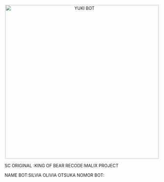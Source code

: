 <p align="center">
<img src="https://telegra.ph/file/889290f3932d078438e10.jpg" alt="YUKI BOT" width="500"/>

SC ORIGINAL :KING OF BEAR
RECODE:MALIX PROJECT

NAME BOT:SILVIA OLIVIA OTSUKA
NOMOR BOT:
